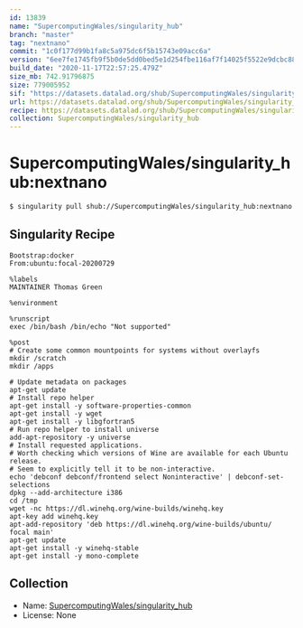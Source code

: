```yaml
---
id: 13839
name: "SupercomputingWales/singularity_hub"
branch: "master"
tag: "nextnano"
commit: "1c0f177d99b1fa8c5a975dc6f5b15743e09acc6a"
version: "6ee7fe1745fb9f5b0de5dd0bed5e1d254fbe116af7f14025f5522e9dcbc881a1"
build_date: "2020-11-17T22:57:25.479Z"
size_mb: 742.91796875
size: 779005952
sif: "https://datasets.datalad.org/shub/SupercomputingWales/singularity_hub/nextnano/2020-11-17-1c0f177d-6ee7fe17/6ee7fe1745fb9f5b0de5dd0bed5e1d254fbe116af7f14025f5522e9dcbc881a1.sif"
url: https://datasets.datalad.org/shub/SupercomputingWales/singularity_hub/nextnano/2020-11-17-1c0f177d-6ee7fe17/
recipe: https://datasets.datalad.org/shub/SupercomputingWales/singularity_hub/nextnano/2020-11-17-1c0f177d-6ee7fe17/Singularity
collection: SupercomputingWales/singularity_hub
---
```


# SupercomputingWales/singularity_hub:nextnano

```bash
$ singularity pull shub://SupercomputingWales/singularity_hub:nextnano
```

## Singularity Recipe

```singularity
Bootstrap:docker
From:ubuntu:focal-20200729

%labels
MAINTAINER Thomas Green

%environment

%runscript
exec /bin/bash /bin/echo "Not supported"

%post
# Create some common mountpoints for systems without overlayfs
mkdir /scratch
mkdir /apps

# Update metadata on packages
apt-get update
# Install repo helper
apt-get install -y software-properties-common
apt-get install -y wget
apt-get install -y libgfortran5
# Run repo helper to install universe
add-apt-repository -y universe
# Install requested applications.  
# Worth checking which versions of Wine are available for each Ubuntu release.
# Seem to explicitly tell it to be non-interactive.
echo 'debconf debconf/frontend select Noninteractive' | debconf-set-selections
dpkg --add-architecture i386
cd /tmp
wget -nc https://dl.winehq.org/wine-builds/winehq.key
apt-key add winehq.key
apt-add-repository 'deb https://dl.winehq.org/wine-builds/ubuntu/ focal main'
apt-get update
apt-get install -y winehq-stable
apt-get install -y mono-complete
```

## Collection

 - Name: [SupercomputingWales/singularity_hub](https://github.com/SupercomputingWales/singularity_hub)
 - License: None

